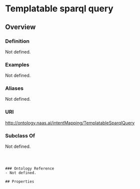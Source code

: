 # Templatable sparql query

## Overview

### Definition
Not defined.

### Examples
Not defined.

### Aliases
Not defined.

### URI
http://ontology.naas.ai/intentMapping/TemplatableSparqlQuery

### Subclass Of
Not defined.

```



### Ontology Reference
- Not defined.

## Properties
